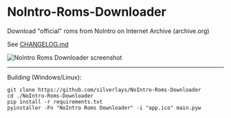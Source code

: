# NoIntro-Roms-Downloader
Download "official" roms from NoIntro on Internet Archive (archive.org)

See [CHANGELOG.md](https://github.com/silverlays/NoIntro-Roms-Downloader/blob/master/CHANGELOG.md)

![NoIntro Roms Downloader screenshot](https://i.ibb.co/FxvMgFy/No-Intro-Roms-Downloader.jpg)


___
Building (Windows/Linux):
```
git clone https://github.com/silverlays/NoIntro-Roms-Downloader
cd ./NoIntro-Roms-Downloader
pip install -r requirements.txt
pyinstaller -Fn "NoIntro Roms Downloader" -i "app.ico" main.pyw
```
